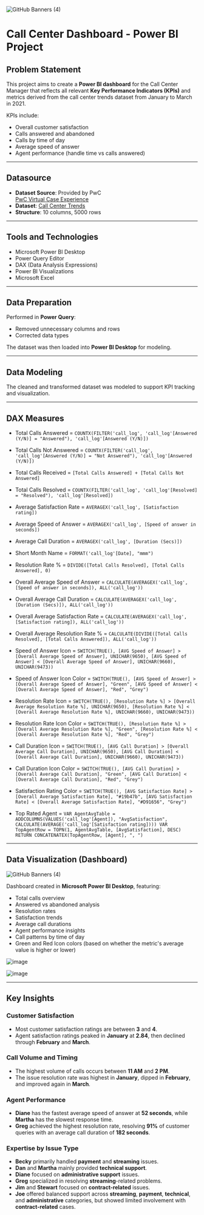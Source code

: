 ![GitHub Banners (4)](https://github.com/user-attachments/assets/f7f8b2ca-c1da-4e11-8b3a-b19898a1cbd0)

# Call Center Dashboard - Power BI Project

## Problem Statement

This project aims to create a **Power BI dashboard** for the Call Center Manager that reflects all relevant **Key Performance Indicators (KPIs)** and metrics derived from the call center trends dataset from January to March in 2021.

KPIs include:
- Overall customer satisfaction
- Calls answered and abandoned
- Calls by time of day
- Average speed of answer
- Agent performance (handle time vs calls answered)

---

## Datasource

- **Dataset Source**: Provided by PwC  
  [PwC Virtual Case Experience](https://www.pwc.ch/en/careers-with-pwc/students/virtual-case-experience.html)
- **Dataset**: 
 [Call Center Trends](https://github.com/SagnikKundu07/Call-Centre-Dashboard---Power-BI-Project/blob/main/Call-Center-Dataset.xlsx)
- **Structure**: 10 columns, 5000 rows

---

## Tools and Technologies

- Microsoft Power BI Desktop
- Power Query Editor
- DAX (Data Analysis Expressions)
- Power BI Visualizations
- Microsoft Excel

---

## Data Preparation

Performed in **Power Query**:
- Removed unnecessary columns and rows
- Corrected data types

The dataset was then loaded into **Power BI Desktop** for modeling.

---

## Data Modeling

The cleaned and transformed dataset was modeled to support KPI tracking and visualization.

---

## DAX Measures

- Total Calls Answered = `COUNTX(FILTER('call_log', 'call_log'[Answered (Y/N)] = "Answered"), 'call_log'[Answered (Y/N)])`

- Total Calls Not Answered = `COUNTX(FILTER('call_log', 'call_log'[Answered (Y/N)] = "Not Answered"), 'call_log'[Answered (Y/N)])`

- Total Calls Received = `[Total Calls Answered] + [Total Calls Not Answered]`

- Total Calls Resolved = `COUNTX(FILTER('call_log', 'call_log'[Resolved] = "Resolved"), 'call_log'[Resolved])`

- Average Satisfaction Rate = `AVERAGEX('call_log', [Satisfaction rating])`

- Average Speed of Answer = `AVERAGEX('call_log', [Speed of answer in seconds])`

- Average Call Duration = `AVERAGEX('call_log', [Duration (Secs)])`

- Short Month Name = `FORMAT('call_log'[Date], "mmm")`

- Resolution Rate % = `DIVIDE([Total Calls Resolved], [Total Calls Answered], 0)`

- Overall Average Speed of Answer = `CALCULATE(AVERAGEX('call_log', [Speed of answer in seconds]), ALL('call_log'))`

- Overall Average Call Duration = `CALCULATE(AVERAGEX('call_log', [Duration (Secs)]), ALL('call_log'))`

- Overall Average Satisfaction Rate = `CALCULATE(AVERAGEX('call_log', [Satisfaction rating]), ALL('call_log'))`

- Overall Average Resolution Rate % = `CALCULATE(DIVIDE([Total Calls Resolved], [Total Calls Answered]), ALL('call_log'))`

- Speed of Answer Icon = `SWITCH(TRUE(), [AVG Speed of Answer] > [Overall Average Speed of Answer], UNICHAR(9650), [AVG Speed of Answer] < [Overall Average Speed of Answer], UNICHAR(9660), UNICHAR(9473))`

- Speed of Answer Icon Color = `SWITCH(TRUE(), [AVG Speed of Answer] > [Overall Average Speed of Answer], "Green", [AVG Speed of Answer] < [Overall Average Speed of Answer], "Red", "Grey")`

- Resolution Rate Icon = `SWITCH(TRUE(), [Resolution Rate %] > [Overall Average Resolution Rate %], UNICHAR(9650), [Resolution Rate %] < [Overall Average Resolution Rate %], UNICHAR(9660), UNICHAR(9473))`

- Resolution Rate Icon Color = `SWITCH(TRUE(), [Resolution Rate %] > [Overall Average Resolution Rate %], "Green", [Resolution Rate %] < [Overall Average Resolution Rate %], "Red", "Grey")`

- Call Duration Icon = `SWITCH(TRUE(), [AVG Call Duration] > [Overall Average Call Duration], UNICHAR(9650), [AVG Call Duration] < [Overall Average Call Duration], UNICHAR(9660), UNICHAR(9473))`

- Call Duration Icon Color = `SWITCH(TRUE(), [AVG Call Duration] > [Overall Average Call Duration], "Green", [AVG Call Duration] < [Overall Average Call Duration], "Red", "Grey")`

- Satisfaction Rating Color = `SWITCH(TRUE(), [AVG Satisfaction Rate] > [Overall Average Satisfaction Rate], "#19b47b", [AVG Satisfaction Rate] < [Overall Average Satisfaction Rate], "#D91656", "Grey")`

- Top Rated Agent = `VAR AgentAvgTable = ADDCOLUMNS(VALUES('call_log'[Agent]), "AvgSatisfaction", CALCULATE(AVERAGE('call_log'[Satisfaction rating]))) VAR TopAgentRow = TOPN(1, AgentAvgTable, [AvgSatisfaction], DESC) RETURN CONCATENATEX(TopAgentRow, [Agent], ", ")`

---

## Data Visualization (Dashboard)

![GitHub Banners (4)](https://github.com/user-attachments/assets/6da3d948-082c-4aff-a766-8a8ca9924391)

Dashboard created in **Microsoft Power BI Desktop**, featuring:
- Total calls overview
- Answered vs abandoned analysis
- Resolution rates
- Satisfaction trends
- Average call durations
- Agent performance insights
- Call patterns by time of day
- Green and Red Icon colors (based on whether the metric's average value is higher or lower)

![image](https://github.com/user-attachments/assets/4561cb11-f04f-4998-b88e-f4b7456f06d3)

![image](https://github.com/user-attachments/assets/c19adc4c-3f6b-4e32-894c-ba699faacbce)


---

## Key Insights

### Customer Satisfaction
- Most customer satisfaction ratings are between **3** and **4**.
- Agent satisfaction ratings peaked in **January** at **2.84**, then declined through **February** and **March**.

### Call Volume and Timing
- The highest volume of calls occurs between **11 AM** and **2 PM**.
- The issue resolution rate was highest in **January**, dipped in **February**, and improved again in **March**.

### Agent Performance
- **Diane** has the fastest average speed of answer at **52 seconds**, while **Martha** has the slowest response time.
- **Greg** achieved the highest resolution rate, resolving **91%** of customer queries with an average call duration of **182 seconds**.

### Expertise by Issue Type
- **Becky** primarily handled **payment** and **streaming** issues.
- **Dan** and **Martha** mainly provided **technical support**.
- **Diane** focused on **administrative support** issues.
- **Greg** specialized in resolving **streaming**-related problems.
- **Jim** and **Stewart** focused on **contract-related** issues.
- **Joe** offered balanced support across **streaming**, **payment**, **technical**, and **administrative** categories, but showed limited involvement with **contract-related** cases.
